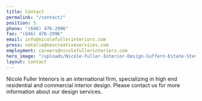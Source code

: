 ```yaml
---
title: Contact
permalink: "/contact/"
position: 5
phone: "(646) 476-2996"
fax: "(646) 476-2996"
email: info@nicolefullerinteriors.com
press: natalie@nescreativeservices.com
employment: careers@nicolefullerinteriors.com
hero_image: "/uploads/Nicole-Fuller-Interior-Design-Suffern-Estate-Steven-Klein-horses-photgraphy-white-bedroom1.jpg"
layout: contact
---
```



Nicole Fuller Interiors is an international firm, specializing in high end residential and commercial interior design. Please contact us for more information about our design services.
